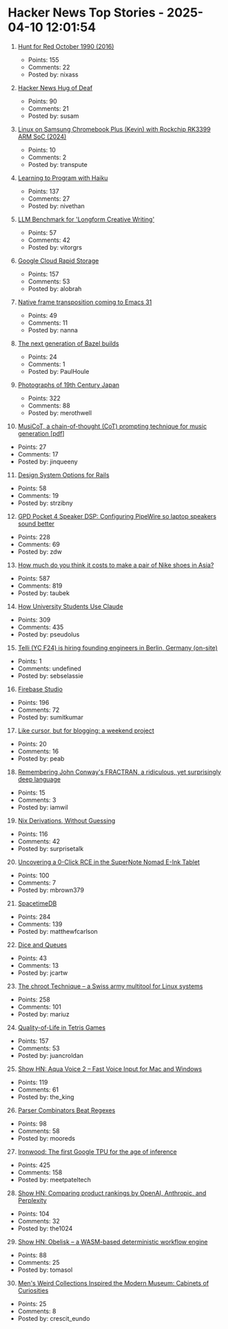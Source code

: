 # Hacker News Top Stories - 2025-04-10 12:01:54

1. [Hunt for Red October 1990 (2016)](http://www.modelshipsinthecinema.com/2016/12/hunt-for-red-october-1990.html)
   - Points: 155
   - Comments: 22
   - Posted by: nixass

2. [Hacker News Hug of Deaf](https://susam.net/hn-bell.html)
   - Points: 90
   - Comments: 21
   - Posted by: susam

3. [Linux on Samsung Chromebook Plus (Kevin) with Rockchip RK3399 ARM SoC (2024)](https://www.devkitsune.net/blog/wordpress/2024/01/04/linux-on-arm-chromebooks/)
   - Points: 10
   - Comments: 2
   - Posted by: transpute

4. [Learning to Program with Haiku](https://www.haiku-os.org/development/learning_to_program_with_haiku)
   - Points: 137
   - Comments: 27
   - Posted by: nivethan

5. [LLM Benchmark for 'Longform Creative Writing'](https://eqbench.com/creative_writing_longform.html)
   - Points: 57
   - Comments: 42
   - Posted by: vitorgrs

6. [Google Cloud Rapid Storage](https://cloud.google.com/blog/products/compute/whats-new-with-ai-hypercomputer)
   - Points: 157
   - Comments: 53
   - Posted by: alobrah

7. [Native frame transposition coming to Emacs 31](https://p.bauherren.ovh/blog/tech/new_window_cmds)
   - Points: 49
   - Comments: 11
   - Posted by: nanna

8. [The next generation of Bazel builds](https://blogsystem5.substack.com/p/bazel-next-generation)
   - Points: 24
   - Comments: 1
   - Posted by: PaulHoule

9. [Photographs of 19th Century Japan](https://cosmographia.substack.com/p/photographs-of-old-japan)
   - Points: 322
   - Comments: 88
   - Posted by: merothwell

10. [MusiCoT, a chain-of-thought (CoT) prompting technique for music generation [pdf]](https://musicot.github.io/MusiCoT_paper.pdf)
   - Points: 27
   - Comments: 17
   - Posted by: jinqueeny

11. [Design System Options for Rails](https://businessclasskit.com/blog/design-system-options-for-rails)
   - Points: 58
   - Comments: 19
   - Posted by: strzibny

12. [GPD Pocket 4 Speaker DSP: Configuring PipeWire so laptop speakers sound better](https://kittenlabs.de/blog/2025/04/06/gpd-pocket-4-speaker-dsp/)
   - Points: 228
   - Comments: 69
   - Posted by: zdw

13. [How much do you think it costs to make a pair of Nike shoes in Asia?](https://twitter.com/dieworkwear/status/1909741170953273353)
   - Points: 587
   - Comments: 819
   - Posted by: taubek

14. [How University Students Use Claude](https://www.anthropic.com/news/anthropic-education-report-how-university-students-use-claude)
   - Points: 309
   - Comments: 435
   - Posted by: pseudolus

15. [Telli (YC F24) is hiring founding engineers in Berlin, Germany (on-site)](http://hi.telli.com/eng)
   - Points: 1
   - Comments: undefined
   - Posted by: sebselassie

16. [Firebase Studio](https://firebase.studio)
   - Points: 196
   - Comments: 72
   - Posted by: sumitkumar

17. [Like cursor, but for blogging: a weekend project](https://www.maximepeabody.com/blog/ai-tools-for-writing-blog-posts)
   - Points: 20
   - Comments: 16
   - Posted by: peab

18. [Remembering John Conway's FRACTRAN, a ridiculous, yet surprisingly deep language](https://raganwald.com/2020/05/03/fractran.html)
   - Points: 15
   - Comments: 3
   - Posted by: iamwil

19. [Nix Derivations, Without Guessing](https://bernsteinbear.com/blog/nix-by-hand/)
   - Points: 116
   - Comments: 42
   - Posted by: surprisetalk

20. [Uncovering a 0-Click RCE in the SuperNote Nomad E-Ink Tablet](https://www.prizmlabs.io/post/remote-rootkits-uncovering-a-0-click-rce-in-the-supernote-nomad-e-ink-tablet)
   - Points: 100
   - Comments: 7
   - Posted by: mbrown379

21. [SpacetimeDB](https://spacetimedb.com/)
   - Points: 284
   - Comments: 139
   - Posted by: matthewfcarlson

22. [Dice and Queues](https://justincartwright.com/2025/02/25/dice-and-queues.html)
   - Points: 43
   - Comments: 13
   - Posted by: jcartw

23. [The chroot Technique – a Swiss army multitool for Linux systems](https://livesys.se/posts/the-chroot-technique/)
   - Points: 258
   - Comments: 101
   - Posted by: mariuz

24. [Quality-of-Life in Tetris Games](https://jcarlosroldan.com/post/355)
   - Points: 157
   - Comments: 53
   - Posted by: juancroldan

25. [Show HN: Aqua Voice 2 – Fast Voice Input for Mac and Windows](https://withaqua.com)
   - Points: 119
   - Comments: 61
   - Posted by: the_king

26. [Parser Combinators Beat Regexes](https://entropicthoughts.com/parser-combinators-beat-regexes)
   - Points: 98
   - Comments: 58
   - Posted by: mooreds

27. [Ironwood: The first Google TPU for the age of inference](https://blog.google/products/google-cloud/ironwood-tpu-age-of-inference/)
   - Points: 425
   - Comments: 158
   - Posted by: meetpateltech

28. [Show HN: Comparing product rankings by OpenAI, Anthropic, and Perplexity](https://productrank.ai/)
   - Points: 104
   - Comments: 32
   - Posted by: the1024

29. [Show HN: Obelisk – a WASM-based deterministic workflow engine](https://obeli.sk/)
   - Points: 88
   - Comments: 25
   - Posted by: tomasol

30. [Men's Weird Collections Inspired the Modern Museum: Cabinets of Curiosities](https://worldhistory.substack.com/p/how-strange-mens-weird-collections)
   - Points: 25
   - Comments: 8
   - Posted by: crescit_eundo


